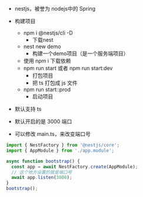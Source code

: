 
- nestjs，被誉为 nodejs中的 Spring

- 构建项目
  - npm i @nestjs/cli -D   
    - 下载nest
  - nest new demo    
    - 构建一个demo项目（是一个服务端项目）
  - 使用 npm i 下载依赖
  - npm run start 或者 npm run start:dev
    - 打包项目
    - 把 ts 打包成 js 文件
  - npm run start::prod
    - 启动项目


- 默认支持 ts



- 默认开启的是 3000 端口

- 可以修改 main.ts，来改变端口号
```js
import { NestFactory } from '@nestjs/core';
import { AppModule } from './app.module';

async function bootstrap() {
  const app = await NestFactory.create(AppModule);
  // 这个地方设置的就是端口号
  await app.listen(3000);
}
bootstrap();
```